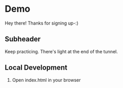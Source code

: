 # Demo

Hey there! Thanks for signing up-:) 


## Subheader 

Keep practicing. There's light at the end of the tunnel.

## Local Development 

1. Open index.html in your browser 
